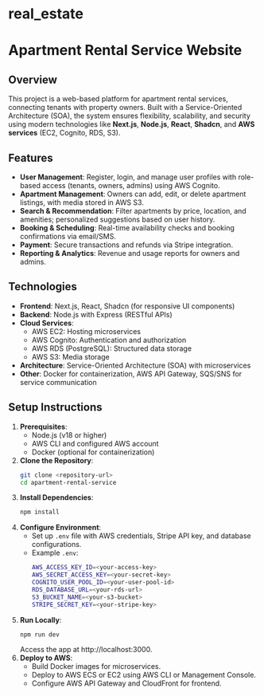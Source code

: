 ﻿# real_estate
# Apartment Rental Service Website

## Overview
This project is a web-based platform for apartment rental services, connecting tenants with property owners. Built with a Service-Oriented Architecture (SOA), the system ensures flexibility, scalability, and security using modern technologies like **Next.js**, **Node.js**, **React**, **Shadcn**, and **AWS services** (EC2, Cognito, RDS, S3).

## Features
* **User Management**: Register, login, and manage user profiles with role-based access (tenants, owners, admins) using AWS Cognito.
* **Apartment Management**: Owners can add, edit, or delete apartment listings, with media stored in AWS S3.
* **Search & Recommendation**: Filter apartments by price, location, and amenities; personalized suggestions based on user history.
* **Booking & Scheduling**: Real-time availability checks and booking confirmations via email/SMS.
* **Payment**: Secure transactions and refunds via Stripe integration.
* **Reporting & Analytics**: Revenue and usage reports for owners and admins.

## Technologies
* **Frontend**: Next.js, React, Shadcn (for responsive UI components)
* **Backend**: Node.js with Express (RESTful APIs)
* **Cloud Services**:
  * AWS EC2: Hosting microservices
  * AWS Cognito: Authentication and authorization
  * AWS RDS (PostgreSQL): Structured data storage
  * AWS S3: Media storage
* **Architecture**: Service-Oriented Architecture (SOA) with microservices
* **Other**: Docker for containerization, AWS API Gateway, SQS/SNS for service communication

## Setup Instructions
1. **Prerequisites**:
   * Node.js (v18 or higher)
   * AWS CLI and configured AWS account
   * Docker (optional for containerization)
2. **Clone the Repository**:
   ```bash
   git clone <repository-url>
   cd apartment-rental-service
   ```
3. **Install Dependencies**:
   ```bash
   npm install
   ```
4. **Configure Environment**:
   * Set up `.env` file with AWS credentials, Stripe API key, and database configurations.
   * Example `.env`:
     ```bash
     AWS_ACCESS_KEY_ID=<your-access-key>
     AWS_SECRET_ACCESS_KEY=<your-secret-key>
     COGNITO_USER_POOL_ID=<your-user-pool-id>
     RDS_DATABASE_URL=<your-rds-url>
     S3_BUCKET_NAME=<your-s3-bucket>
     STRIPE_SECRET_KEY=<your-stripe-key>
     ```
5. **Run Locally**:
   ```bash
   npm run dev
   ```
   Access the app at http://localhost:3000.
6. **Deploy to AWS**:
   * Build Docker images for microservices.
   * Deploy to AWS ECS or EC2 using AWS CLI or Management Console.
   * Configure AWS API Gateway and CloudFront for frontend.





